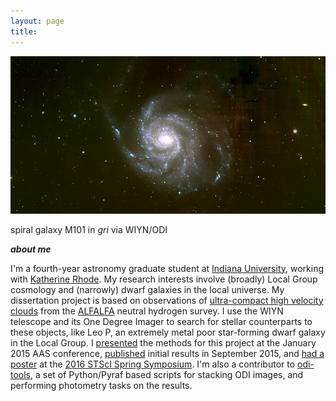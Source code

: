 ```yaml
---
layout: page
title:
---
```

![leo p](/media/m101_small.png)
<p class="message">
    spiral galaxy M101 in <i>gri</i> via WIYN/ODI
  <!-- <a href="http://adsabs.harvard.edu/abs/2013AJ....146...15G">Newly</a>&nbsp;<a href="http://adsabs.harvard.edu/abs/2013AJ....145..149R">discovered</a> Local Group dwarf galaxy Leo P via WIYN/Minimosaic -->
</p>

***about me***

I'm a fourth-year astronomy graduate student at [Indiana University](http://astro.indiana.edu), working with [Katherine Rhode](http://www.astro.indiana.edu/faculty/rhode.shtml). 
My research interests involve (broadly) Local Group cosmology and (narrowly) dwarf galaxies in the local universe. My dissertation project is based on observations of [ultra-compact high velocity clouds](/media/adams+13.pdf) from the [ALFALFA](http://egg.astro.cornell.edu/index.php/) neutral hydrogen survey. I use the WIYN telescope and its One Degree Imager to search for stellar counterparts to these objects, like Leo P, an extremely metal poor star-forming dwarf galaxy in the Local Group. I [presented](/media/aas15.poster.pdf) the methods for this project at the January 2015 AAS conference, [published](/media/janesh+15.pdf) initial results in September 2015, and [had a poster](/media/stsci16.poster.pdf) at the [2016 STScI Spring Symposium](http://www.cvent.com/events/2016-spring-symposium-what-shapes-galaxies-/event-summary-5a5fdf05ce3b48a38d7025e994ab807e.aspx).
I'm also a contributor to [odi-tools](https://github.iu.edu/wjanesh/odi-tools), a set of Python/Pyraf based scripts for stacking ODI images, and performing photometry tasks on the results.
